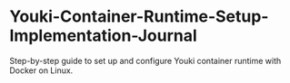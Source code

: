 # Youki-Container-Runtime-Setup-Implementation-Journal
Step-by-step guide to set up and configure Youki container runtime with Docker on Linux.
